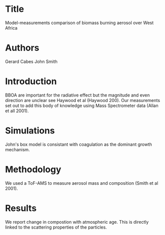 # Title
Model-measurements comparison of biomass burning aerosol
over West Africa

# Authors
Gerard Cabes
John Smith

# Introduction
BBOA are important for the radiative effect
but the magnitude and even direction are unclear
see Haywood et al (Haywood 200).
Our measurements set out to add this
body of knowledge using Mass Spectrometer data
(Allan et all 2001).

# Simulations
John's box model is consistant with coagulation
as the dominant growth mechanism.

# Methodology
We used a ToF-AMS to measure aerosol mass and composition
(Smith et al 2001).

# Results
We report change in compostion with atmospheric age.
This is directly linked to the scattering properties
of the particles.